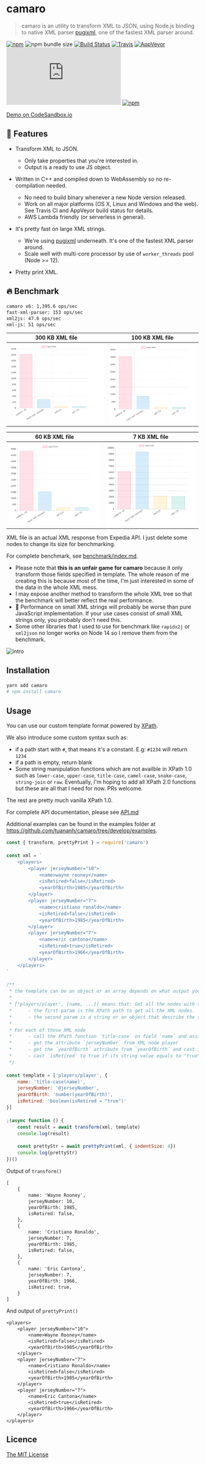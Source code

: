 # camaro

> camaro is an utility to transform XML to JSON, using Node.js binding to native XML parser [pugixml](http://pugixml.org/), one of the fastest XML parser around.

[![npm](https://badgen.net/npm/v/camaro)](https://npm.im/camaro)
![npm bundle size](https://badgen.net/packagephobia/publish/camaro)
[![Build Status](https://dev.azure.com/me0499/camaro/_apis/build/status/tuananh.camaro?branchName=develop)](https://dev.azure.com/me0499/camaro/_build/latest?definitionId=1&branchName=develop)
[![Travis](https://badgen.net/travis/tuananh/camaro/master)](https://travis-ci.org/tuananh/camaro)
[![AppVeyor](https://badgen.net/appveyor/ci/tuananh/camaro/master)](https://ci.appveyor.com/project/tuananh/camaro)
[![TypeScript definitions on DefinitelyTyped](https://badgen.net/badge/DefinitelyTyped/.d.ts)](http://definitelytyped.org)
[![npm](https://badgen.net/npm/dt/camaro)](https://npm.im/camaro)

[Demo on CodeSandbox.io](https://codesandbox.io/s/static-deg9w?fontsize=14)

## 🤘 Features

* Transform XML to JSON.
    * Only take properties that you're interested in.
    * Output is a ready to use JS object.

* Written in C++ and compiled down to WebAssembly so no re-compilation needed.
    * No need to build binary whenever a new Node version released.
    * Work on all major platforms (OS X, Linux and Windows and the web). See Travis CI and AppVeyor build status for details.
    * AWS Lambda friendly (or serverless in general).

* It's pretty fast on large XML strings.
    * We're using [pugixml](http://pugixml.org/) underneath. It's one of the fastest XML parser around.
    * Scale well with multi-core processor by use of `worker_threads` pool (Node >= 12).

* Pretty print XML.

## 🔥 Benchmark

```
camaro v6: 1,395.6 ops/sec
fast-xml-parser: 153 ops/sec
xml2js: 47.6 ops/sec
xml-js: 51 ops/sec
```

300 KB XML file                      |  100 KB XML file
:-----------------------------------:|:-------------------------:
![](benchmark/fixtures/300kb.png)    |  ![](benchmark/fixtures/100kb.png)

60 KB XML file                       |  7 KB XML file
:-----------------------------------:|:-------------------------:
![](benchmark/fixtures/60kb.png)     |  ![](benchmark/fixtures/7kb.png)

XML file is an actual XML response from Expedia API. I just delete some nodes to change its size for benchmarking.

For complete benchmark, see [benchmark/index.md](benchmark/index.md).

* Please note that **this is an unfair game for camaro** because it only transform those fields specified in template.
The whole reason of me creating this is because most of the time, I'm just interested in some of the data in the whole XML mess.
* I may expose another method to transform the whole XML tree so that the benchmark will better reflect the real performance.
* 🚧 Performance on small XML strings will probably be worse than pure JavaScript implementation. If your use cases consist of small XML strings only, you probably don't need this.
* Some other libraries that I used to use for benchmark like `rapidx2j` or `xml2json` no longer works on Node 14 so I remove them from the benchmark.

![intro](intro.png)

## Installation

```sh
yarn add camaro
# npm install camaro
```

## Usage

You can use our custom template format powered by [XPath](https://developer.mozilla.org/en-US/docs/Web/XPath).

We also introduce some custom syntax such as:

* if a path start with `#`, that means it's a constant. E.g: `#1234` will return `1234`
* if a path is empty, return blank
* Some string manipulation functions which are not availble in XPath 1.0 such as `lower-case`, `upper-case`, `title-case`, `camel-case`, `snake-case`, `string-join` or `raw`. Eventually, I'm hoping to add all XPath 2.0 functions but these are all that I need for now. PRs welcome.

The rest are pretty much vanilla XPath 1.0.

For complete API documentation, please see [API.md](API.md)

Additional examples can be found in the examples folder at https://github.com/tuananh/camaro/tree/develop/examples.

```js
const { transform, prettyPrint } = require('camaro')

const xml = `
    <players>
        <player jerseyNumber="10">
            <name>wayne rooney</name>
            <isRetired>false</isRetired>
            <yearOfBirth>1985</yearOfBirth>
        </player>
        <player jerseyNumber="7">
            <name>cristiano ronaldo</name>
            <isRetired>false</isRetired>
            <yearOfBirth>1985</yearOfBirth>
        </player>
        <player jerseyNumber="7">
            <name>eric cantona</name>
            <isRetired>true</isRetired>
            <yearOfBirth>1966</yearOfBirth>
        </player>
    </players>
`

/**
 * the template can be an object or an array depends on what output you want the XML to be transformed to.
 * 
 * ['players/player', {name, ...}] means that: Get all the nodes with this XPath expression `players/player`.
 *      - the first param is the XPath path to get all the XML nodes.
 *      - the second param is a string or an object that describe the shape of the array element and how to get it.
 * 
 * For each of those XML node
 *      - call the XPath function `title-case` on field `name` and assign it to `name` field of the output.
 *      - get the attribute `jerseyNumber` from XML node player
 *      - get the `yearOfBirth` attribute from `yearOfBirth` and cast it to number.
 *      - cast `isRetired` to true if its string value equals to "true", and false otherwise.
 */

const template = ['players/player', {
    name: 'title-case(name)',
    jerseyNumber: '@jerseyNumber',
    yearOfBirth: 'number(yearOfBirth)',
    isRetired: 'boolean(isRetired = "true")'
}]

;(async function () {
    const result = await transform(xml, template)
    console.log(result)

    const prettyStr = await prettyPrint(xml, { indentSize: 4})
    console.log(prettyStr)
})()
```

Output of `transform()`

```
[
    {
        name: 'Wayne Rooney',
        jerseyNumber: 10,
        yearOfBirth: 1985,
        isRetired: false,
    },
    {
        name: 'Cristiano Ronaldo',
        jerseyNumber: 7,
        yearOfBirth: 1985,
        isRetired: false,
    },
    {
        name: 'Eric Cantona',
        jerseyNumber: 7,
        yearOfBirth: 1966,
        isRetired: true,
    }
]
```

And output of `prettyPrint()`

```
<players>
    <player jerseyNumber="10">
        <name>Wayne Rooney</name>
        <isRetired>false</isRetired>
        <yearOfBirth>1985</yearOfBirth>
    </player>
    <player jerseyNumber="7">
        <name>Cristiano Ronaldo</name>
        <isRetired>false</isRetired>
        <yearOfBirth>1985</yearOfBirth>
    </player>
    <player jerseyNumber="7">
        <name>Eric Cantona</name>
        <isRetired>true</isRetired>
        <yearOfBirth>1966</yearOfBirth>
    </player>
</players>
```

## Licence

[The MIT License](LICENSE)
